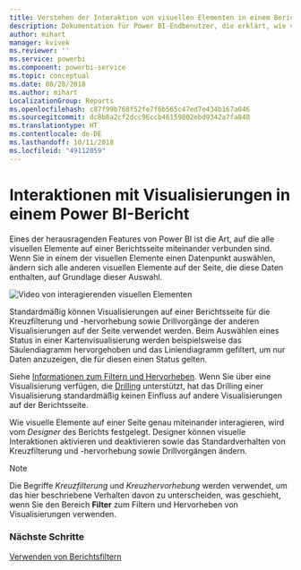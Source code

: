 ```yaml
---
title: Verstehen der Interaktion von visuellen Elementen in einem Bericht (für Berichtsbenutzer)
description: Dokumentation für Power BI-Endbenutzer, die erklärt, wie visuelle Elemente auf einer Berichtsseite interagieren.
author: mihart
manager: kvivek
ms.reviewer: ''
ms.service: powerbi
ms.component: powerbi-service
ms.topic: conceptual
ms.date: 08/28/2018
ms.author: mihart
LocalizationGroup: Reports
ms.openlocfilehash: c87f99b768f52fe7f6b565c47ed7e434b167a046
ms.sourcegitcommit: dc8b8a2cf2dcc96ccb46159802ebd9342a7fa840
ms.translationtype: HT
ms.contentlocale: de-DE
ms.lasthandoff: 10/11/2018
ms.locfileid: "49112059"
---
```

# <a name="visualization-interactions-in-a-power-bi-report"></a>Interaktionen mit Visualisierungen in einem Power BI-Bericht
Eines der herausragenden Features von Power BI ist die Art, auf die alle visuellen Elemente auf einer Berichtsseite miteinander verbunden sind. Wenn Sie in einem der visuellen Elemente einen Datenpunkt auswählen, ändern sich alle anderen visuellen Elemente auf der Seite, die diese Daten enthalten, auf Grundlage dieser Auswahl. 

![Video von interagierenden visuellen Elementen](media/end-user-interactions/interactions.gif)

Standardmäßig können Visualisierungen auf einer Berichtsseite für die Kreuzfilterung und -hervorhebung sowie Drillvorgänge der anderen Visualisierungen auf der Seite verwendet werden. Beim Auswählen eines Status in einer Kartenvisualisierung werden beispielsweise das Säulendiagramm hervorgehoben und das Liniendiagramm gefiltert, um nur Daten anzuzeigen, die für diesen einen Status gelten.

Siehe [Informationen zum Filtern und Hervorheben](../power-bi-reports-filters-and-highlighting.md). Wenn Sie über eine Visualisierung verfügen, die [Drilling](../power-bi-visualization-drill-down.md) unterstützt, hat das Drilling einer Visualisierung standardmäßig keinen Einfluss auf andere Visualisierungen auf der Berichtsseite. 

Wie visuelle Elemente auf einer Seite genau miteinander interagieren, wird vom *Designer* des Berichts festgelegt. Designer können visuelle Interaktionen aktivieren und deaktivieren sowie das Standardverhalten von Kreuzfilterung und -hervorhebung sowie Drillvorgängen ändern.
  
> [!NOTE]
> Die Begriffe *Kreuzfilterung* und *Kreuzhervorhebung* werden verwendet, um das hier beschriebene Verhalten davon zu unterscheiden, was geschieht, wenn Sie den Bereich **Filter** zum Filtern und Hervorheben von Visualisierungen verwenden.  

### <a name="next-steps"></a>Nächste Schritte
[Verwenden von Berichtsfiltern](../power-bi-how-to-report-filter.md)
